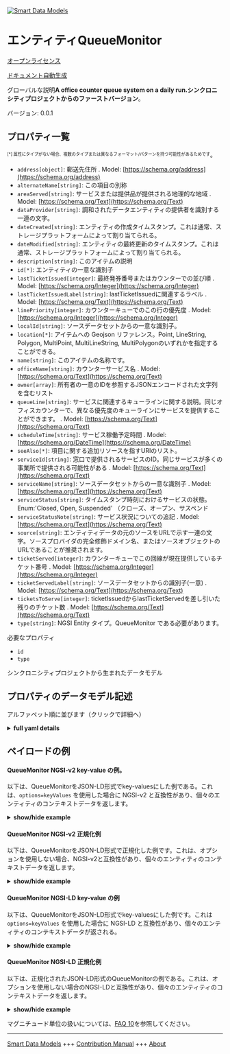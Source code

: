 <!-- 10-Header -->  
[![Smart Data Models](https://smartdatamodels.org/wp-content/uploads/2022/01/SmartDataModels_logo.png "Logo")](https://smartdatamodels.org)  
エンティティQueueMonitor  
==================<!-- /10-Header -->  
<!-- 15-License -->  
[オープンライセンス](https://github.com/smart-data-models//dataModel.QueueManagement/blob/master/QueueMonitor/LICENSE.md)  
[ドキュメント自動生成](https://docs.google.com/presentation/d/e/2PACX-1vTs-Ng5dIAwkg91oTTUdt8ua7woBXhPnwavZ0FxgR8BsAI_Ek3C5q97Nd94HS8KhP-r_quD4H0fgyt3/pub?start=false&loop=false&delayms=3000#slide=id.gb715ace035_0_60)  
<!-- /15-License -->  
<!-- 20-Description -->  
グローバルな説明**A office counter queue system on a daily run.シンクロニシティプロジェクトからのファーストバージョン**。  
バージョン: 0.0.1  
<!-- /20-Description -->  
<!-- 30-PropertiesList -->  

## プロパティ一覧  

<sup><sub>[*] 属性にタイプがない場合、複数のタイプまたは異なるフォーマット/パターンを持つ可能性があるためです</sub></sup>。  
- `address[object]`: 郵送先住所  . Model: [https://schema.org/address](https://schema.org/address)- `alternateName[string]`: この項目の別称  - `areaServed[string]`: サービスまたは提供品が提供される地理的な地域  . Model: [https://schema.org/Text](https://schema.org/Text)- `dataProvider[string]`: 調和されたデータエンティティの提供者を識別する一連の文字。  - `dateCreated[string]`: エンティティの作成タイムスタンプ。これは通常、ストレージプラットフォームによって割り当てられる。  - `dateModified[string]`: エンティティの最終更新のタイムスタンプ。これは通常、ストレージプラットフォームによって割り当てられる。  - `description[string]`: このアイテムの説明  - `id[*]`: エンティティの一意な識別子  - `lastTicketIssued[integer]`: 最終発券番号またはカウンターでの並び順  . Model: [https://schema.org/Integer](https://schema.org/Integer)- `lastTicketIssuedLabel[string]`: lastTicketIssuedに関連するラベル  . Model: [https://schema.org/Text](https://schema.org/Text)- `linePriority[integer]`: カウンターキューでのこの行の優先度  . Model: [https://schema.org/Integer](https://schema.org/Integer)- `localId[string]`: ソースデータセットからの一意な識別子。  - `location[*]`: アイテムへの Geojson リファレンス。Point, LineString, Polygon, MultiPoint, MultiLineString, MultiPolygonのいずれかを指定することができる。  - `name[string]`: このアイテムの名称です。  - `officeName[string]`: カウンターサービス名  . Model: [https://schema.org/Text](https://schema.org/Text)- `owner[array]`: 所有者の一意のIDを参照するJSONエンコードされた文字列を含むリスト  - `queueLine[string]`: サービスに関連するキューラインに関する説明。同じオフィスカウンターで、異なる優先度のキューラインにサービスを提供することができます。  . Model: [https://schema.org/Text](https://schema.org/Text)- `scheduleTime[string]`: サービス稼働予定時間  . Model: [https://schema.org/DateTime](https://schema.org/DateTime)- `seeAlso[*]`: 項目に関する追加リソースを指すURIのリスト。  - `serviceId[string]`: 窓口で提供されるサービスのID。同じサービスが多くの事業所で提供される可能性がある  . Model: [https://schema.org/Text](https://schema.org/Text)- `serviceName[string]`: ソースデータセットからの一意な識別子  . Model: [https://schema.org/Text](https://schema.org/Text)- `serviceStatus[string]`: タイムスタンプ時刻におけるサービスの状態。Enum:'Closed, Open, Suspended' （クローズ、オープン、サスペンド  - `serviceStatusNote[string]`: サービス状況についての追記  . Model: [https://schema.org/Text](https://schema.org/Text)- `source[string]`: エンティティデータの元のソースをURLで示す一連の文字。ソースプロバイダの完全修飾ドメイン名、またはソースオブジェクトのURLであることが推奨されます。  - `ticketServed[integer]`: カウンターキューでこの回線が現在提供しているチケット番号  . Model: [https://schema.org/Integer](https://schema.org/Integer)- `ticketServedLabel[string]`: ソースデータセットからの識別子(一意)  . Model: [https://schema.org/Text](https://schema.org/Text)- `ticketsToServe[integer]`: ticketIssuedからlastTicketServedを差し引いた残りのチケット数  . Model: [https://schema.org/Text](https://schema.org/Text)- `type[string]`: NGSI Entity タイプ。QueueMonitor である必要があります。  <!-- /30-PropertiesList -->  
<!-- 35-RequiredProperties -->  
必要なプロパティ  
- `id`  - `type`  <!-- /35-RequiredProperties -->  
<!-- 40-RequiredProperties -->  
シンクロニシティプロジェクトから生まれたデータモデル  
<!-- /40-RequiredProperties -->  
<!-- 50-DataModelHeader -->  
## プロパティのデータモデル記述  
アルファベット順に並びます（クリックで詳細へ）  
<!-- /50-DataModelHeader -->  
<!-- 60-ModelYaml -->  
<details><summary><strong>full yaml details</strong></summary>    
```yaml  
QueueMonitor:    
  description: 'An office counter queue system on a daily run. First Version from synchronicity project'    
  properties:    
    address:    
      description: 'The mailing address'    
      properties:    
        addressCountry:    
          description: 'Property. The country. For example, Spain. Model:''https://schema.org/addressCountry'''    
          type: string    
        addressLocality:    
          description: 'Property. The locality in which the street address is, and which is in the region. Model:''https://schema.org/addressLocality'''    
          type: string    
        addressRegion:    
          description: 'Property. The region in which the locality is, and which is in the country. Model:''https://schema.org/addressRegion'''    
          type: string    
        postOfficeBoxNumber:    
          description: 'Property. The post office box number for PO box addresses. For example, 03578. Model:''https://schema.org/postOfficeBoxNumber'''    
          type: string    
        postalCode:    
          description: 'Property. The postal code. For example, 24004. Model:''https://schema.org/https://schema.org/postalCode'''    
          type: string    
        streetAddress:    
          description: 'Property. The street address. Model:''https://schema.org/streetAddress'''    
          type: string    
      type: object    
      x-ngsi:    
        model: https://schema.org/address    
        type: Property    
    alternateName:    
      description: 'An alternative name for this item'    
      type: string    
      x-ngsi:    
        type: Property    
    areaServed:    
      description: 'The geographic area where a service or offered item is provided'    
      type: string    
      x-ngsi:    
        model: https://schema.org/Text    
        type: Property    
    dataProvider:    
      description: 'A sequence of characters identifying the provider of the harmonised data entity.'    
      type: string    
      x-ngsi:    
        type: Property    
    dateCreated:    
      description: 'Entity creation timestamp. This will usually be allocated by the storage platform.'    
      format: date-time    
      type: string    
      x-ngsi:    
        type: Property    
    dateModified:    
      description: 'Timestamp of the last modification of the entity. This will usually be allocated by the storage platform.'    
      format: date-time    
      type: string    
      x-ngsi:    
        type: Property    
    description:    
      description: 'A description of this item'    
      type: string    
      x-ngsi:    
        type: Property    
    id:    
      anyOf: &queuemonitor_-_properties_-_owner_-_items_-_anyof    
        - description: 'Property. Identifier format of any NGSI entity'    
          maxLength: 256    
          minLength: 1    
          pattern: ^[\w\-\.\{\}\$\+\*\[\]`|~^@!,:\\]+$    
          type: string    
        - description: 'Property. Identifier format of any NGSI entity'    
          format: uri    
          type: string    
      description: 'Unique identifier of the entity'    
      x-ngsi:    
        type: Property    
    lastTicketIssued:    
      description: 'Last ticket number issued or this line at Counter Queue'    
      type: integer    
      x-ngsi:    
        model: https://schema.org/Integer    
        type: Property    
    lastTicketIssuedLabel:    
      description: 'Label associated to the lastTicketIssued'    
      type: string    
      x-ngsi:    
        model: https://schema.org/Text    
        type: Property    
    linePriority:    
      description: 'Level of priority of this line at Counter Queue'    
      type: integer    
      x-ngsi:    
        model: https://schema.org/Integer    
        type: Property    
    localId:    
      description: 'Unique identifier from the source data set.'    
      type: string    
      x-ngsi:    
        type: Property    
    location:    
      description: 'Geojson reference to the item. It can be Point, LineString, Polygon, MultiPoint, MultiLineString or MultiPolygon'    
      oneOf:    
        - description: 'Geoproperty. Geojson reference to the item. Point'    
          properties:    
            bbox:    
              items:    
                type: number    
              minItems: 4    
              type: array    
            coordinates:    
              items:    
                type: number    
              minItems: 2    
              type: array    
            type:    
              enum:    
                - Point    
              type: string    
          required:    
            - type    
            - coordinates    
          title: 'GeoJSON Point'    
          type: object    
        - description: 'Geoproperty. Geojson reference to the item. LineString'    
          properties:    
            bbox:    
              items:    
                type: number    
              minItems: 4    
              type: array    
            coordinates:    
              items:    
                items:    
                  type: number    
                minItems: 2    
                type: array    
              minItems: 2    
              type: array    
            type:    
              enum:    
                - LineString    
              type: string    
          required:    
            - type    
            - coordinates    
          title: 'GeoJSON LineString'    
          type: object    
        - description: 'Geoproperty. Geojson reference to the item. Polygon'    
          properties:    
            bbox:    
              items:    
                type: number    
              minItems: 4    
              type: array    
            coordinates:    
              items:    
                items:    
                  items:    
                    type: number    
                  minItems: 2    
                  type: array    
                minItems: 4    
                type: array    
              type: array    
            type:    
              enum:    
                - Polygon    
              type: string    
          required:    
            - type    
            - coordinates    
          title: 'GeoJSON Polygon'    
          type: object    
        - description: 'Geoproperty. Geojson reference to the item. MultiPoint'    
          properties:    
            bbox:    
              items:    
                type: number    
              minItems: 4    
              type: array    
            coordinates:    
              items:    
                items:    
                  type: number    
                minItems: 2    
                type: array    
              type: array    
            type:    
              enum:    
                - MultiPoint    
              type: string    
          required:    
            - type    
            - coordinates    
          title: 'GeoJSON MultiPoint'    
          type: object    
        - description: 'Geoproperty. Geojson reference to the item. MultiLineString'    
          properties:    
            bbox:    
              items:    
                type: number    
              minItems: 4    
              type: array    
            coordinates:    
              items:    
                items:    
                  items:    
                    type: number    
                  minItems: 2    
                  type: array    
                minItems: 2    
                type: array    
              type: array    
            type:    
              enum:    
                - MultiLineString    
              type: string    
          required:    
            - type    
            - coordinates    
          title: 'GeoJSON MultiLineString'    
          type: object    
        - description: 'Geoproperty. Geojson reference to the item. MultiLineString'    
          properties:    
            bbox:    
              items:    
                type: number    
              minItems: 4    
              type: array    
            coordinates:    
              items:    
                items:    
                  items:    
                    items:    
                      type: number    
                    minItems: 2    
                    type: array    
                  minItems: 4    
                  type: array    
                type: array    
              type: array    
            type:    
              enum:    
                - MultiPolygon    
              type: string    
          required:    
            - type    
            - coordinates    
          title: 'GeoJSON MultiPolygon'    
          type: object    
      x-ngsi:    
        type: Geoproperty    
    name:    
      description: 'The name of this item.'    
      type: string    
      x-ngsi:    
        type: Property    
    officeName:    
      description: ' name of the service provided at the counter'    
      type: string    
      x-ngsi:    
        model: https://schema.org/Text    
        type: Property    
    owner:    
      description: 'A List containing a JSON encoded sequence of characters referencing the unique Ids of the owner(s)'    
      items:    
        anyOf: *queuemonitor_-_properties_-_owner_-_items_-_anyof    
        description: 'Property. Unique identifier of the entity'    
      type: array    
      x-ngsi:    
        type: Property    
    queueLine:    
      description: 'Description about the queue line associated to the service. The same office counter could serve different queue lines with different priority level'    
      type: string    
      x-ngsi:    
        model: https://schema.org/Text    
        type: Property    
    scheduleTime:    
      description: 'Scheduled working time of the service'    
      format: date-time    
      type: string    
      x-ngsi:    
        model: https://schema.org/DateTime    
        type: Property    
    seeAlso:    
      description: 'list of uri pointing to additional resources about the item'    
      oneOf:    
        - items:    
            format: uri    
            type: string    
          minItems: 1    
          type: array    
        - format: uri    
          type: string    
      x-ngsi:    
        type: Property    
    serviceId:    
      description: 'Id of the service provided at the counter. The same service could be provided by many offices'    
      type: string    
      x-ngsi:    
        model: https://schema.org/Text    
        type: Property    
    serviceName:    
      description: 'Unique identifier from the source data set'    
      type: string    
      x-ngsi:    
        model: https://schema.org/Text    
        type: Property    
    serviceStatus:    
      description: 'Status of the service at timestamp time. Enum:''Closed, Open, Suspended'''    
      enum:    
        - Closed    
        - Open    
        - Suspended    
      type: string    
      x-ngsi:    
        type: Property    
    serviceStatusNote:    
      description: 'Additional note to the service status'    
      type: string    
      x-ngsi:    
        model: https://schema.org/Text    
        type: Property    
    source:    
      description: 'A sequence of characters giving the original source of the entity data as a URL. Recommended to be the fully qualified domain name of the source provider, or the URL to the source object.'    
      type: string    
      x-ngsi:    
        type: Property    
    ticketServed:    
      description: 'Ticket number currently served by this line at Counter Queue'    
      type: integer    
      x-ngsi:    
        model: https://schema.org/Integer    
        type: Property    
    ticketServedLabel:    
      description: 'Identifier (unique) from the source data set'    
      type: string    
      x-ngsi:    
        model: https://schema.org/Text    
        type: Property    
    ticketsToServe:    
      description: 'Tickets left to serve as ticketIssued minus lastTicketServed'    
      type: integer    
      x-ngsi:    
        model: https://schema.org/Text    
        type: Property    
    type:    
      description: 'NGSI Entity type. It has to be QueueMonitor.'    
      enum:    
        - QueueMonitor    
      type: string    
      x-ngsi:    
        type: Property    
  required:    
    - id    
    - type    
  type: object    
  x-derived-from: ""    
  x-disclaimer: 'Redistribution and use in source and binary forms, with or without modification, are permitted  provided that the license conditions are met. Copyleft (c) 2021 Contributors to Smart Data Models Program'    
  x-license-url: https://github.com/smart-data-models/dataModel.QueueManagement/blob/master/QueueMonitor/LICENSE.md    
  x-model-schema: https://smart-data-models/dataModel.QueueManagement/QueueMonitor/schema.json    
  x-model-tags: ""    
  x-version: 0.0.1    
```  
</details>    
<!-- /60-ModelYaml -->  
<!-- 70-MiddleNotes -->  
<!-- /70-MiddleNotes -->  
<!-- 80-Examples -->  
## ペイロードの例  
#### QueueMonitor NGSI-v2 key-value の例。  
以下は、QueueMonitorをJSON-LD形式でkey-valuesにした例である。これは、`options=keyValues` を使用した場合に NGSI-v2 と互換性があり、個々のエンティティのコンテキストデータを返します。  
<details><summary><strong>show/hide example</strong></summary>    
```json  
{  
  "id": "urn:ngsi-ld:QueueMonitor:id:SIHJ:22618237",  
  "type": "QueueMonitor",  
  "dateCreated": "2021-03-22T11:10:04Z",  
  "dateModified": "2021-03-22T11:10:05Z",  
  "source": "",  
  "name": "Queue system of the tourist attraction of Leon Cathedral",  
  "alternateName": "Cathedral queue",  
  "description": "Queue system of the tourist attraction of Leon Cathedral for allowing a limited visitors inside the building",  
  "dataProvider": "",  
  "owner": [  
    "urn:ngsi-ld:QueueMonitor:items:TLDV:47467690",  
    "urn:ngsi-ld:QueueMonitor:items:JTAO:46330396"  
  ],  
  "seeAlso": [  
    "urn:ngsi-ld:QueueMonitor:items:SHMV:05050086",  
    "urn:ngsi-ld:QueueMonitor:items:QQJP:06476874"  
  ],  
  "location": {  
    "type": "Point",  
    "coordinates": [  
      42.605556,  
      -5.57  
    ]  
  },  
  "address": {  
    "streetAddress": "Plaza de la Catedral s/n",  
    "addressLocality": "León",  
    "addressRegion": "Castilla y Leon",  
    "addressCountry": "Spain",  
    "postalCode": "24001",  
    "postOfficeBoxNumber": "",  
    "areaServed": "City Center."  
  },  
  "areaServed": "City Center",  
  "localId": "system-1",  
  "officeName": "Tourist Office",  
  "serviceName": "Visit reservations.",  
  "serviceId": "Cathedral-reservations-visit-1",  
  "serviceStatus": "Open",  
  "serviceStatusNote": "",  
  "scheduleTime": "2021-02-21T12:47:04Z",  
  "queueLine": "Groups line.",  
  "linePriority": 1,  
  "lastTicketIssued": 33,  
  "lastTicketIssuedLabel": "C-33",  
  "ticketServed": 45,  
  "ticketServedLabel": "C-45",  
  "ticketsToServe": 12  
}  
```  
</details>  
#### QueueMonitor NGSI-v2 正規化例  
以下は、QueueMonitorをJSON-LD形式で正規化した例です。これは、オプションを使用しない場合、NGSI-v2と互換性があり、個々のエンティティのコンテキストデータを返します。  
<details><summary><strong>show/hide example</strong></summary>    
```json  
{  
  "id": "urn:ngsi-ld:QueueMonitor:id:SIHJ:22618237",  
  "type": "QueueMonitor",  
  "dateCreated": {  
    "type": "DateTime",  
    "value": {  
      "@type": "DateTime",  
      "@value": "2021-03-22T11:10:04Z"  
    }  
  },  
  "dateModified": {  
    "type": "DateTime",  
    "value": {  
      "@type": "DateTime",  
      "@value": "2021-03-22T11:10:05Z"  
    }  
  },  
  "source": {  
    "type": "Text",  
    "value": ""  
  },  
  "name": {  
    "type": "Text",  
    "value": "Queue system of the tourist attraction of Leon Cathedral"  
  },  
  "alternateName": {  
    "type": "Text",  
    "value": "Cathedral queue"  
  },  
  "description": {  
    "type": "Text",  
    "value": "Queue system of the tourist attraction of Leon Cathedral for allowing a limited visitors inside the building"  
  },  
  "dataProvider": {  
    "type": "Text",  
    "value": ""  
  },  
  "owner": {  
    "type": "Text",  
    "value": [  
      "urn:ngsi-ld:QueueMonitor:items:TLDV:47467690",  
      "urn:ngsi-ld:QueueMonitor:items:JTAO:46330396"  
    ]  
  },  
  "seeAlso": {  
    "type": "Text",  
    "value": [  
      "urn:ngsi-ld:QueueMonitor:items:SHMV:05050086",  
      "urn:ngsi-ld:QueueMonitor:items:QQJP:06476874"  
    ]  
  },  
  "location": {  
    "type": "geo:json",  
    "value": {  
      "type": "Point",  
      "coordinates": [  
        42.605556,  
        -5.57  
      ]  
    }  
  },  
  "address": {  
    "type": "StructuredValue",  
    "value": {  
      "streetAddress": "Plaza de la Catedrla s/n",  
      "addressLocality": "León",  
      "addressRegion": "Castilla y León",  
      "addressCountry": "Spain",  
      "postalCode": "24001",  
      "postOfficeBoxNumber": "",  
      "areaServed": "City Center."  
    }  
  },  
  "areaServed": {  
    "type": "Text",  
    "value": "City Center"  
  },  
  "localId": {  
    "type": "Text",  
    "value": "system-1"  
  },  
  "officeName": {  
    "type": "Text",  
    "value": "Tourist Office"  
  },  
  "serviceName": {  
    "type": "Text",  
    "value": "Visit reservations."  
  },  
  "serviceId": {  
    "type": "Text",  
    "value": "Cathedral-reservations-visit-1"  
  },  
  "serviceStatus": {  
    "type": "Text",  
    "value": "Open"  
  },  
  "serviceStatusNote": {  
    "type": "Text",  
    "value": ""  
  },  
  "scheduleTime": {  
    "type": "DateTime",  
    "value": "2021-02-21T12:47:04Z"  
  },  
  "queueLine": {  
    "type": "Text",  
    "value": "Groups line."  
  },  
  "linePriority": {  
    "type": "Number",  
    "value": 1  
  },  
  "lastTicketIssued": {  
    "type": "Number",  
    "value": 33  
  },  
  "lastTicketIssuedLabel": {  
    "type": "Text",  
    "value": "C-33"  
  },  
  "ticketServed": {  
    "type": "Number",  
    "value": 45  
  },  
  "ticketServedLabel": {  
    "type": "Text",  
    "value": "C-45"  
  },  
  "ticketsToServe": {  
    "type": "Number",  
    "value": 12  
  }  
}  
```  
</details>  
#### QueueMonitor NGSI-LD key-value の例  
以下は、QueueMonitorをJSON-LD形式でkey-valuesにした例です。これは `options=keyValues` を使用した場合に NGSI-LD と互換性があり、個々のエンティティのコンテキストデータが返される。  
<details><summary><strong>show/hide example</strong></summary>    
```json  
{  
    "id": "urn:ngsi-ld:QueueMonitor:id:SIHJ:22618237",  
    "type": "QueueMonitor",  
    "address": {  
        "streetAddress": "Plaza de la Catedral s/n",  
        "addressLocality": "Leon",  
        "addressRegion": "Castilla y Leon",  
        "addressCountry": "Spain",  
        "postalCode": "24001",  
        "postOfficeBoxNumber": "",  
        "areaServed": "City Center."  
    },  
    "alternateName": "Cathedral queue",  
    "areaServed": "City Center",  
    "dataProvider": "",  
    "dateCreated": "2021-03-22T11:10:04Z",  
    "dateModified": "2021-03-22T11:10:05Z",  
    "description": "Queue system of the tourist attraction of Leon Cathedral for allowing a limited visitors inside the building",  
    "lastTicketIssued": 33,  
    "lastTicketIssuedLabel": "C-33",  
    "linePriority": 1,  
    "localId": "system-1",  
    "location": {  
        "type": "Point",  
        "coordinates": [  
            42.605556,  
            -5.57  
        ]  
    },  
    "name": "Queue system of the tourist attraction of Leon Cathedral",  
    "officeName": "Tourist Office",  
    "owner": [  
        "urn:ngsi-ld:QueueMonitor:items:TLDV:47467690",  
        "urn:ngsi-ld:QueueMonitor:items:JTAO:46330396"  
    ],  
    "queueLine": "Groups line.",  
    "scheduleTime": "2021-02-21T12:47:04Z",  
    "seeAlso": [  
        "urn:ngsi-ld:QueueMonitor:items:SHMV:05050086",  
        "urn:ngsi-ld:QueueMonitor:items:QQJP:06476874"  
    ],  
    "serviceId": "Cathedral-reservations-visit-1",  
    "serviceName": "Visit reservations.",  
    "serviceStatus": "Open",  
    "serviceStatusNote": "",  
    "source": "",  
    "ticketServed": 45,  
    "ticketServedLabel": "C-45",  
    "ticketsToServe": 12,  
    "@context": [  
        "https://raw.githubusercontent.com/smart-data-models/dataModel.QueueManagement/master/context.jsonld"  
    ]  
}  
```  
</details>  
#### QueueMonitor NGSI-LD 正規化例  
以下は、正規化されたJSON-LD形式のQueueMonitorの例である。これは、オプションを使用しない場合のNGSI-LDと互換性があり、個々のエンティティのコンテキストデータを返します。  
<details><summary><strong>show/hide example</strong></summary>    
```json  
{  
    "id": "urn:ngsi-ld:QueueMonitor:id:SIHJ:22618237",  
    "type": "QueueMonitor",  
    "address": {  
        "type": "Property",  
        "value": {  
            "streetAddress": "Plaza de la Catedrla s/n",  
            "addressLocality": "Leon",  
            "addressRegion": "Castilla y Leon",  
            "addressCountry": "Spain",  
            "postalCode": "24001",  
            "postOfficeBoxNumber": "",  
            "areaServed": "City Center."  
        }  
    },  
    "alternateName": {  
        "type": "Property",  
        "value": "Cathedral queue"  
    },  
    "areaServed": {  
        "type": "Property",  
        "value": "City Center"  
    },  
    "dataProvider": {  
        "type": "Property",  
        "value": ""  
    },  
    "dateCreated": {  
        "type": "Property",  
        "value": {  
            "@type": "DateTime",  
            "@value": "2021-03-22T11:10:04Z"  
        }  
    },  
    "dateModified": {  
        "type": "Property",  
        "value": {  
            "@type": "DateTime",  
            "@value": "2021-03-22T11:10:05Z"  
        }  
    },  
    "description": {  
        "type": "Property",  
        "value": "Queue system of the tourist attraction of Leon Cathedral for allowing a limited visitors inside the building"  
    },  
    "lastTicketIssued": {  
        "type": "Property",  
        "value": 33  
    },  
    "lastTicketIssuedLabel": {  
        "type": "Property",  
        "value": "C-33"  
    },  
    "linePriority": {  
        "type": "Property",  
        "value": 1  
    },  
    "localId": {  
        "type": "Property",  
        "value": "system-1"  
    },  
    "location": {  
        "type": "Property",  
        "value": {  
            "type": "Point",  
            "coordinates": [  
                42.605556,  
                -5.57  
            ]  
        }  
    },  
    "name": {  
        "type": "Property",  
        "value": "Queue system of the tourist attraction of Leon Cathedral"  
    },  
    "officeName": {  
        "type": "Property",  
        "value": "Tourist Office"  
    },  
    "owner": {  
        "type": "Property",  
        "value": [  
            "urn:ngsi-ld:QueueMonitor:items:TLDV:47467690",  
            "urn:ngsi-ld:QueueMonitor:items:JTAO:46330396"  
        ]  
    },  
    "queueLine": {  
        "type": "Property",  
        "value": "Groups line."  
    },  
    "scheduleTime": {  
        "type": "Property",  
        "value": "2021-02-21T12:47:04Z"  
    },  
    "seeAlso": {  
        "type": "Property",  
        "value": [  
            "urn:ngsi-ld:QueueMonitor:items:SHMV:05050086",  
            "urn:ngsi-ld:QueueMonitor:items:QQJP:06476874"  
        ]  
    },  
    "serviceId": {  
        "type": "Property",  
        "value": "Cathedral-reservations-visit-1"  
    },  
    "serviceName": {  
        "type": "Property",  
        "value": "Visit reservations."  
    },  
    "serviceStatus": {  
        "type": "Property",  
        "value": "Open"  
    },  
    "serviceStatusNote": {  
        "type": "Property",  
        "value": ""  
    },  
    "source": {  
        "type": "Property",  
        "value": ""  
    },  
    "ticketServed": {  
        "type": "Property",  
        "value": 45  
    },  
    "ticketServedLabel": {  
        "type": "Property",  
        "value": "C-45"  
    },  
    "ticketsToServe": {  
        "type": "Property",  
        "value": 12  
    },  
    "@context": [  
        "https://raw.githubusercontent.com/smart-data-models/dataModel.QueueManagement/master/context.jsonld"  
    ]  
}  
```  
</details><!-- /80-Examples -->  
<!-- 90-FooterNotes -->  
<!-- /90-FooterNotes -->  
<!-- 95-Units -->  
マグニチュード単位の扱いについては、[FAQ 10](https://smartdatamodels.org/index.php/faqs/)を参照してください。  
<!-- /95-Units -->  
<!-- 97-LastFooter -->  
---  
[Smart Data Models](https://smartdatamodels.org) +++ [Contribution Manual](https://bit.ly/contribution_manual) +++ [About](https://bit.ly/Introduction_SDM)<!-- /97-LastFooter -->  
